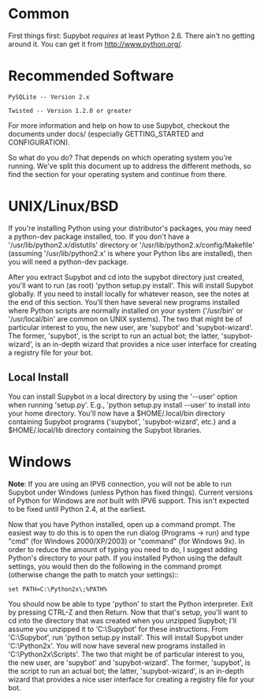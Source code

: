 Common
======

  First things first: Supybot *requires* at least Python 2.6.  There
ain't no getting around it.  You can get it from http://www.python.org/.

Recommended Software
====================

    PySQLite -- Version 2.x

    Twisted -- Version 1.2.0 or greater

  For more information and help on how to use Supybot, checkout
the documents under docs/ (especially GETTING_STARTED and
CONFIGURATION).

  So what do you do?  That depends on which operating system you're
running.  We've split this document up to address the different
methods, so find the section for your operating system and continue
from there.

UNIX/Linux/BSD
==============

  If you're installing Python using your distributor's packages, you may
need a python-dev package installed, too.  If you don't have a
'/usr/lib/python2.x/distutils' directory or
'/usr/lib/python2.x/config/Makefile' (assuming '/usr/lib/python2.x' is
where your Python libs are installed), then you will need a python-dev
package.

  After you extract Supybot and cd into the supybot directory just
created, you'll want to run (as root) 'python setup.py install'.  This
will install Supybot globally.  If you need to install locally for
whatever reason, see the notes at the end of this section.  You'll then
have several new programs installed where Python scripts are normally
installed on your system ('/usr/bin' or '/usr/local/bin' are common on
UNIX systems).  The two that might be of particular interest to you, the
new user, are 'supybot' and 'supybot-wizard'.  The former, 'supybot', is
the script to run an actual bot; the latter, 'supybot-wizard', is an
in-depth wizard that provides a nice user interface for creating a
registry file for your bot.

Local Install
-------------

  You can install Supybot in a local directory by using the '--user'
  option when running 'setup.py'.  E.g., 'python setup.py install
  --user' to install into your home directory.  You'll now have
  a $HOME/.local/bin directory containing Supybot programs ('supybot',
  'supybot-wizard', etc.) and a $HOME/.local/lib directory containing the
  Supybot libraries.

Windows
=======

  **Note**: If you are using an IPV6 connection, you will not be able
to run Supybot under Windows (unless Python has fixed things).  Current
versions of Python for Windows are *not* built with IPV6 support. This
isn't expected to be fixed until Python 2.4, at the earliest.

  Now that you have Python installed, open up a command prompt.  The
easiest way to do this is to open the run dialog (Programs -> run) and
type "cmd" (for Windows 2000/XP/2003) or "command" (for Windows 9x).  In
order to reduce the amount of typing you need to do, I suggest adding
Python's directory to your path.  If you installed Python using the
default settings, you would then do the following in the command prompt
(otherwise change the path to match your settings)::

    set PATH=C:\Python2x\;%PATH%

  You should now be able to type 'python' to start the Python
interpreter.  Exit by pressing CTRL-Z and then Return.  Now that that's
setup, you'll want to cd into the directory that was created when you
unzipped Supybot; I'll assume you unzipped it to 'C:\Supybot' for these
instructions.  From 'C:\Supybot', run 'python setup.py install'.  This
will install Supybot under 'C:\Python2x\'.  You will now have several new
programs installed in 'C:\Python2x\Scripts\'.  The two that might be of
particular interest to you, the new user, are 'supybot' and 'supybot-wizard'.
The former, 'supybot', is the script to run an actual bot; the latter,
'supybot-wizard', is an in-depth wizard that provides a nice user interface for
creating a registry file for your bot.
